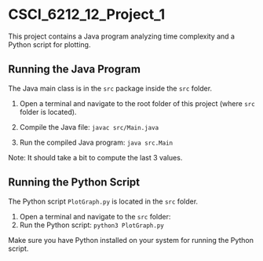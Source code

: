 # CSCI_6212_12_Project_1
This project contains a Java program analyzing time complexity and a Python script for plotting.

## Running the Java Program

The Java main class is in the `src` package inside the `src` folder.

1. Open a terminal and navigate to the root folder of this project (where `src` folder is located).

2. Compile the Java file:
   `javac src/Main.java`
3. Run the compiled Java program:
   `java src.Main`

Note: It should take a bit to compute the last 3 values.

## Running the Python Script

The Python script `PlotGraph.py` is located in the `src` folder.

1. Open a terminal and navigate to the `src` folder:
2. Run the Python script:
   `python3 PlotGraph.py`

Make sure you have Python installed on your system for running the Python script.


